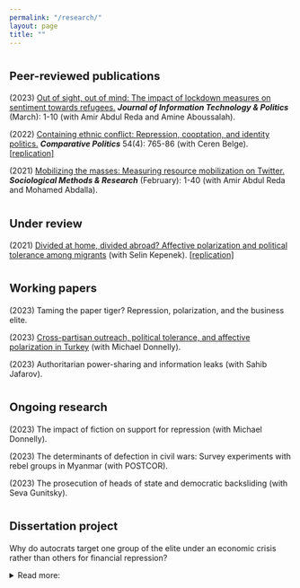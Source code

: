 ```yaml
---
permalink: "/research/"
layout: page
title: ""
---
```

# <span style="font-size: 20px; ">Peer-reviewed publications</span>

(2023) [Out of sight, out of mind: The impact of lockdown measures on sentiment towards refugees.](https://doi-org.myaccess.library.utoronto.ca/10.1080/19331681.2023.2183301) ***Journal of Information Technology & Politics*** (March): 1-10 (with Amir Abdul Reda and Amine Aboussalah).

(2022) [Containing ethnic conflict: Repression, cooptation, and identity politics.](https://www-ingentaconnect-com.myaccess.library.utoronto.ca/content/cuny/cp/2022/00000054/00000004/art00009;jsessionid=2tmvwvakp99lp.x-ic-live-01) ***Comparative Politics*** 54(4): 765-86 (with Ceren Belge). \[[replication\]](https://github.com/semuhi/cp-ethnic-conflict)

(2021) [Mobilizing the masses: Measuring resource mobilization on Twitter.](https://doi-org.myaccess.library.utoronto.ca/10.1177/0049124120986197) ***Sociological Methods & Research*** (February): 1-40 (with Amir Abdul Reda and Mohamed Abdalla). 

# <span style="font-size: 20px; ">Under review</span>

(2021) [Divided at home, divided abroad? Affective polarization and political tolerance among migrants](https://www.researchgate.net/publication/354914015_Divided_at_Home_Divided_Abroad) (with Selin Kepenek). \[[replication\]](https://github.com/semuhi/polarization)

# <span style="font-size: 20px; ">Working papers</span>

(2023) Taming the paper tiger? Repression, polarization, and the business elite.

(2023) [Cross-partisan outreach, political tolerance, and affective polarization in Turkey](https://egap.org/project/does-every-cloud-have-a-silver-lining-disasters-and-polarization/) (with Michael Donnelly). 

(2023) Authoritarian power-sharing and information leaks (with Sahib Jafarov).

# <span style="font-size: 20px; ">Ongoing research</span>

(2023) The impact of fiction on support for repression (with Michael Donnelly).

(2023) The determinants of defection in civil wars: Survey experiments with rebel groups in Myanmar (with POSTCOR).

(2023) The prosecution of heads of state and democratic backsliding (with Seva Gunitsky).

# <span style="font-size: 20px; ">Dissertation project</span>
Why do autocrats target one group of the elite under an economic crisis rather than others for financial repression? 

<details> <summary>Read more:</summary>
Under protracted economic crises, authoritarian co-optative systems often become untenable. Economic crises put constraints on available resources and the range of policy options at the regime’s disposal. As a response, if autocrats lack access to other natural resources, they must ramp up repression and reduce the winning coalition’s size. In other words, under economic constraints, autocrats do not just represent opponents but also coerce allies and purge them out of the power-sharing arrangements. This shift in gears, however, is not of choice but necessity. Under resource constraints, an autocrat must prioritize one group of close allies over the others to keep the support coalition intact. Yet, we still know very little about <i>who exactly</i> autocrats decide to kick out from the ruling coalition and target with repression under resource constraints. This is the gap my dissertation aims to fill. <br>
  <br> 
  
First, I argue that under resource constraints, autocrats’ hands may be tied regarding whom they can sideline from the ruling coalition. Their political economies may structurally determine the menu of options available. The targeting decisions of repression are contingent on the regime's economic growth strategy and the type of economic crisis that the country is going through. That is why the economic sector that a business elite operates in and their firm's characteristics determine whether they will get financially coerced or not. Beyond perceptions of threat and loyalty, there are certain political economy considerations at play. <br>
  <br>

Secondly, autocrats employ polarization in tandem with repression of the business elite to justify their policies by tapping into anti-business public sentiment. Public support is a key mechanism here because elite purges and repression are often coupled with legitimation efforts around these coercive acts to hedge against a potential elite dissent. Because the co-opted business elite is often perceived as corrupt by the masses, marked by easened bureaucratic regulations, preferential treatments, and lucrative public contracts, autocrats exploit polarized environments to quickly stigmatize an in-group member of the business elite working in a co-opted industry and blame them for pressing economic problems. That means autocrats may find it easier to enlist public support for ousting previously co-opted allies in politicized and co-opted sectors with a long history of receiving public bids. Polarization is a useful tool of political technology, especially in times of dwindling resources, since it provides maneuvering room for the autocrat to calibrate the existing ruling coalition and justifies expropriation and economic coercion. 

</details>
